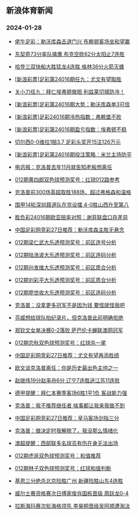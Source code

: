 ## 新浪体育新闻 
### 2024-01-28

+ [佬牛足彩：勒沃库森击退门兴 布赖顿客场坐和望赢](https://sports.sina.com.cn/l/2024-01-27/doc-inaexmnf9301571.shtml)

+ [东契奇73分率队擒鹰 布克空砍62分太阳止7连胜](https://sports.sina.com.cn/basketball/nba/2024-01-27/doc-inaexruh3745336.shtml)

+ [哈登三双快船大胜猛龙4连胜 格林36分火箭灭蜂](https://sports.sina.com.cn/basketball/nba/2024-01-27/doc-inaexrum3398848.shtml)

+ [[新浪彩票]足彩第24016期任九：尤文有望取胜](https://sports.sina.com.cn/l/2024-01-27/doc-inaexmnp3497513.shtml)

+ [关小刀任九：拜仁埃弗顿做胆 利兹莱切城防冷！](https://sports.sina.com.cn/l/2024-01-27/doc-inaeyakf3171760.shtml)

+ [[新浪彩票]足彩第24016期大势：勒沃库森单3可信](https://sports.sina.com.cn/l/2024-01-27/doc-inaexmnm6720250.shtml)

+ [[新浪彩票]足彩24016期冷热指数：弗赖堡不败](https://sports.sina.com.cn/l/2024-01-27/doc-inaexmnp3497951.shtml)

+ [[新浪彩票]足彩第24016期盈亏指数：埃弗顿不稳](https://sports.sina.com.cn/l/2024-01-27/doc-inaexmnp3497781.shtml)

+ [切尔西0-0维拉1赔3.7 足彩头奖开15注126万元](https://sports.sina.com.cn/l/2024-01-27/doc-inaexmnf9290103.shtml)

+ [[新浪彩票]足彩第24016期投注策略：米兰主场防平](https://sports.sina.com.cn/l/2024-01-27/doc-inaexmnm6720534.shtml)

+ [电讯报：克洛普去年11月就告知老板想离任](https://sports.sina.com.cn/g/2024-01-27/doc-inaewuqv3850421.shtml)

+ [012期黄四郎双色球预测奖号：红球012路参考](https://sports.sina.com.cn/l/2024-01-27/doc-inaevxmf4254506.shtml)

+ [克洛普前300场英超取胜188场，超过弗格森和温格](https://sports.sina.com.cn/g/2024-01-27/doc-inaewuqs4206133.shtml)

+ [围甲14轮深圳聂道队在京设擂 4-0胜山西升至第八](https://sports.sina.com.cn/go/2024-01-27/doc-inaexwai3282691.shtml)

+ [胜负彩24016期欧亚赔率对照：谢菲联盘口存差异](https://sports.sina.com.cn/l/2024-01-27/doc-inaexrui6611388.shtml)

+ [中国足彩网竞彩27日推荐：勒沃库森主胜无悬念](https://sports.sina.com.cn/l/2024-01-27/doc-inaevxky0059685.shtml)

+ [012期梁仁武大乐透预测奖号：前区连号分析](https://sports.sina.com.cn/l/2024-01-27/doc-inaevtca0160099.shtml)

+ [012期陆浩波大乐透预测奖号：前区连码分析](https://sports.sina.com.cn/l/2024-01-27/doc-inaevtci4362450.shtml)

+ [012期孙发维大乐透预测奖号：前区质合分析](https://sports.sina.com.cn/l/2024-01-27/doc-inaevtci4360754.shtml)

+ [012期刘彩平大乐透预测奖号：前区质合分析](https://sports.sina.com.cn/l/2024-01-27/doc-inaevtcf7584899.shtml)

+ [012期廖世收大乐透预测奖号：前区连码分析](https://sports.sina.com.cn/l/2024-01-27/doc-inaevtca0160813.shtml)

+ [克洛普：没拿更多冠军不是因为钱 要怪就怪我吧](https://sports.sina.com.cn/g/2024-01-27/doc-inaewuqs4204592.shtml)

+ [芬威想给球队拍纪录片，但克洛普此前明确拒绝](https://sports.sina.com.cn/g/2024-01-27/doc-inaewuqv3849238.shtml)

+ [郑钦文女单决赛0-2落败 萨巴伦卡蝉联澳网冠军](https://sports.sina.com.cn/tennis/china/2024-01-27/doc-inaeyhsc3073670.shtml)

+ [012期恋秋双色球预测奖号：红球杀一尾](https://sports.sina.com.cn/l/2024-01-27/doc-inaevxmf4255783.shtml)

+ [中国足彩网竞彩27日推荐：尤文有望再添胜绩](https://sports.sina.com.cn/l/2024-01-27/doc-inaevxmc7481586.shtml)

+ [欧文谈克洛普离任：你是历史最出色主帅之一](https://sports.sina.com.cn/g/2024-01-27/doc-inaewuqv3847232.shtml)

+ [赵继伟19分赵率舟6分 辽宁7连胜送江苏11连败](https://sports.sina.com.cn/basketball/cba/2024-01-27/doc-inaeytfx2843276.shtml)

+ [德甲提醒：拜仁本赛季客场6胜1平1负 客战能力强](https://sports.sina.com.cn/l/2024-01-27/doc-inaevxmc7467252.shtml)

+ [克洛普：我不推荐继任者 啥事都让我来我做不到](https://sports.sina.com.cn/g/2024-01-27/doc-inaewuqs4205138.shtml)

+ [中国足彩网竞彩27日推荐：皇马客场剑指三分](https://sports.sina.com.cn/l/2024-01-27/doc-inaevxmc7481310.shtml)

+ [克洛普：做决定时我解脱了，我没那么情绪化](https://sports.sina.com.cn/g/2024-01-27/doc-inaewuqp9647797.shtml)

+ [澳超提醒：西部联多名球员有伤在身无法出场](https://sports.sina.com.cn/l/2024-01-27/doc-inaevxmc7465421.shtml)

+ [012期虎哥双色球预测奖号：和值推荐](https://sports.sina.com.cn/l/2024-01-27/doc-inaevxmc7477535.shtml)

+ [012期林子双色球预测奖号：红球和值判断](https://sports.sina.com.cn/l/2024-01-27/doc-inaevxmf4255321.shtml)

+ [基恩三分绝杀北京险胜广州 新疆险胜山东4连胜](https://sports.sina.com.cn/basketball/cba/2024-01-27/doc-inaeytfu3202465.shtml)

+ [威尔士赛资格赛次日傅家俊肖国栋晋级 周跃龙0-4](https://sports.sina.com.cn/others/snooker/2024-01-27/doc-inaexrum3388822.shtml)

+ [拉斯海玛赛次轮海格领先 李昊桐晋级吴阿顺遭淘汰](https://sports.sina.com.cn/golf/epgatour/2024-01-27/doc-inaewywm9533682.shtml)

